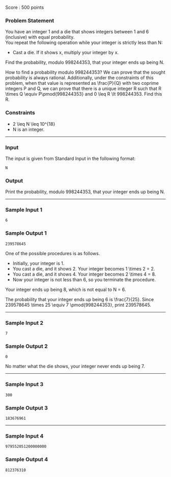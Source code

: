 Score : 500 points

### Problem Statement

You have an integer 1 and a die that shows integers between 1 and 6 (inclusive) with equal probability.  
You repeat the following operation while your integer is strictly less than N:

* Cast a die. If it shows x, multiply your integer by x.

Find the probability, modulo 998244353, that your integer ends up being N.

 How to find a probability modulo 998244353? 
We can prove that the sought probability is always rational.
Additionally, under the constraints of this problem, when that value is represented as \frac{P}{Q} with two coprime integers P and Q, we can prove that there is a unique integer R such that R \times Q \equiv P\pmod{998244353} and 0 \leq R \lt 998244353. Find this R.

### Constraints

* 2 \leq N \leq 10^{18}
* N is an integer.

---

### Input

The input is given from Standard Input in the following format:

```
N
```

### Output

Print the probability, modulo 998244353, that your integer ends up being N.

---

### Sample Input 1

```
6
```

### Sample Output 1

```
239578645
```

One of the possible procedures is as follows.

* Initially, your integer is 1.
* You cast a die, and it shows 2. Your integer becomes 1 \times 2 = 2.
* You cast a die, and it shows 4. Your integer becomes 2 \times 4 = 8.
* Now your integer is not less than 6, so you terminate the procedure.

Your integer ends up being 8, which is not equal to N = 6.

The probability that your integer ends up being 6 is \frac{7}{25}. Since 239578645 \times 25 \equiv 7 \pmod{998244353}, print 239578645.

---

### Sample Input 2

```
7
```

### Sample Output 2

```
0
```

No matter what the die shows, your integer never ends up being 7.

---

### Sample Input 3

```
300
```

### Sample Output 3

```
183676961
```

---

### Sample Input 4

```
979552051200000000
```

### Sample Output 4

```
812376310
```